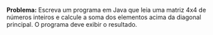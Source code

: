 **Problema:** Escreva um programa em Java que leia uma matriz 4x4 de números inteiros e calcule a soma dos elementos acima da diagonal principal. O programa deve exibir o resultado.
